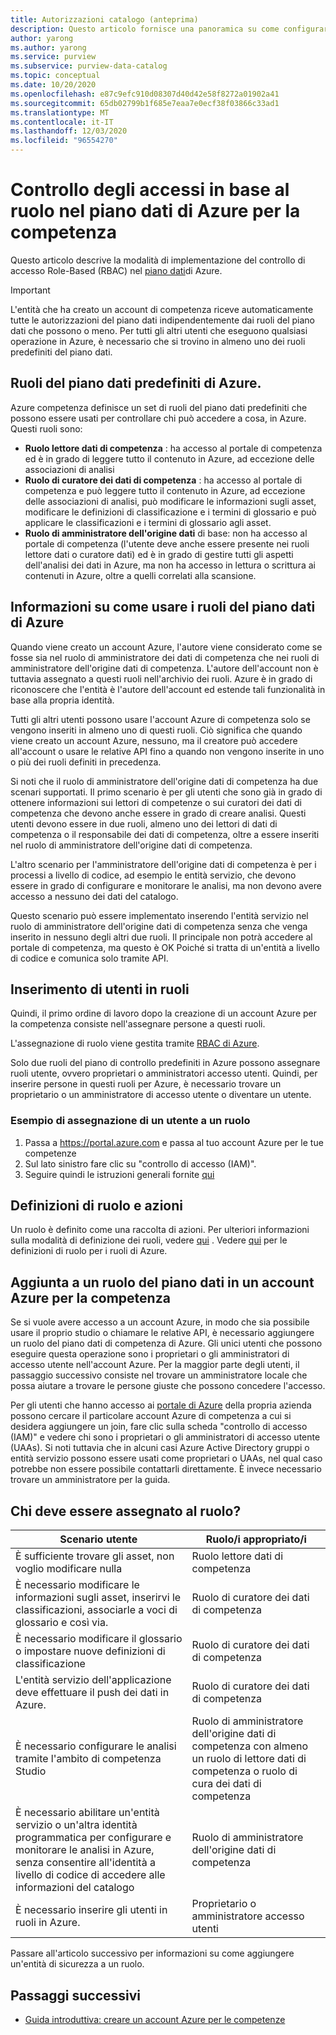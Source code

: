 ```yaml
---
title: Autorizzazioni catalogo (anteprima)
description: Questo articolo fornisce una panoramica su come configurare Role-Based controllo di accesso (RBAC) in Azure
author: yarong
ms.author: yarong
ms.service: purview
ms.subservice: purview-data-catalog
ms.topic: conceptual
ms.date: 10/20/2020
ms.openlocfilehash: e87c9efc910d08307d40d42e58f8272a01902a41
ms.sourcegitcommit: 65db02799b1f685e7eaa7e0ecf38f03866c33ad1
ms.translationtype: MT
ms.contentlocale: it-IT
ms.lasthandoff: 12/03/2020
ms.locfileid: "96554270"
---
```

# <a name="role-based-access-control-in-azure-purviews-data-plane"></a>Controllo degli accessi in base al ruolo nel piano dati di Azure per la competenza

Questo articolo descrive la modalità di implementazione del controllo di accesso Role-Based (RBAC) nel [piano dati](../azure-resource-manager/management/control-plane-and-data-plane.md#data-plane)di Azure.

> [!IMPORTANT]
> L'entità che ha creato un account di competenza riceve automaticamente tutte le autorizzazioni del piano dati indipendentemente dai ruoli del piano dati che possono o meno. Per tutti gli altri utenti che eseguono qualsiasi operazione in Azure, è necessario che si trovino in almeno uno dei ruoli predefiniti del piano dati.

## <a name="azure-purviews-pre-defined-data-plane-roles"></a>Ruoli del piano dati predefiniti di Azure.

Azure competenza definisce un set di ruoli del piano dati predefiniti che possono essere usati per controllare chi può accedere a cosa, in Azure. Questi ruoli sono:

* **Ruolo lettore dati di competenza** : ha accesso al portale di competenza ed è in grado di leggere tutto il contenuto in Azure, ad eccezione delle associazioni di analisi
* **Ruolo di curatore dei dati di competenza** : ha accesso al portale di competenza e può leggere tutto il contenuto in Azure, ad eccezione delle associazioni di analisi, può modificare le informazioni sugli asset, modificare le definizioni di classificazione e i termini di glossario e può applicare le classificazioni e i termini di glossario agli asset.
* **Ruolo di amministratore dell'origine dati** di base: non ha accesso al portale di competenza (l'utente deve anche essere presente nei ruoli lettore dati o curatore dati) ed è in grado di gestire tutti gli aspetti dell'analisi dei dati in Azure, ma non ha accesso in lettura o scrittura ai contenuti in Azure, oltre a quelli correlati alla scansione.

## <a name="understanding-how-to-use-azure-purviews-data-plane-roles"></a>Informazioni su come usare i ruoli del piano dati di Azure

Quando viene creato un account Azure, l'autore viene considerato come se fosse sia nel ruolo di amministratore dei dati di competenza che nei ruoli di amministratore dell'origine dati di competenza. L'autore dell'account non è tuttavia assegnato a questi ruoli nell'archivio dei ruoli. Azure è in grado di riconoscere che l'entità è l'autore dell'account ed estende tali funzionalità in base alla propria identità.

Tutti gli altri utenti possono usare l'account Azure di competenza solo se vengono inseriti in almeno uno di questi ruoli. Ciò significa che quando viene creato un account Azure, nessuno, ma il creatore può accedere all'account o usare le relative API fino a quando non vengono inserite in uno o più dei ruoli definiti in precedenza.

Si noti che il ruolo di amministratore dell'origine dati di competenza ha due scenari supportati. Il primo scenario è per gli utenti che sono già in grado di ottenere informazioni sui lettori di competenze o sui curatori dei dati di competenza che devono anche essere in grado di creare analisi. Questi utenti devono essere in due ruoli, almeno uno dei lettori di dati di competenza o il responsabile dei dati di competenza, oltre a essere inseriti nel ruolo di amministratore dell'origine dati di competenza.

L'altro scenario per l'amministratore dell'origine dati di competenza è per i processi a livello di codice, ad esempio le entità servizio, che devono essere in grado di configurare e monitorare le analisi, ma non devono avere accesso a nessuno dei dati del catalogo.

Questo scenario può essere implementato inserendo l'entità servizio nel ruolo di amministratore dell'origine dati di competenza senza che venga inserito in nessuno degli altri due ruoli. Il principale non potrà accedere al portale di competenza, ma questo è OK Poiché si tratta di un'entità a livello di codice e comunica solo tramite API.

## <a name="putting-users-into-roles"></a>Inserimento di utenti in ruoli

Quindi, il primo ordine di lavoro dopo la creazione di un account Azure per la competenza consiste nell'assegnare persone a questi ruoli.

L'assegnazione di ruolo viene gestita tramite [RBAC di Azure](../role-based-access-control/overview.md).

Solo due ruoli del piano di controllo predefiniti in Azure possono assegnare ruoli utente, ovvero proprietari o amministratori accesso utenti. Quindi, per inserire persone in questi ruoli per Azure, è necessario trovare un proprietario o un amministratore di accesso utente o diventare un utente.

### <a name="an-example-of-assigning-someone-to-a-role"></a>Esempio di assegnazione di un utente a un ruolo

1. Passa a https://portal.azure.com e passa al tuo account Azure per le tue competenze
1. Sul lato sinistro fare clic su "controllo di accesso (IAM)".
1. Seguire quindi le istruzioni generali fornite [qui](../role-based-access-control/quickstart-assign-role-user-portal.md#create-a-resource-group)

## <a name="role-definitions-and-actions"></a>Definizioni di ruolo e azioni

Un ruolo è definito come una raccolta di azioni. Per ulteriori informazioni sulla modalità di definizione dei ruoli, vedere [qui](../role-based-access-control/role-definitions.md) . Vedere [qui](../role-based-access-control/built-in-roles.md) per le definizioni di ruolo per i ruoli di Azure.

## <a name="getting-added-to-a-data-plane-role-in-an-azure-purview-account"></a>Aggiunta a un ruolo del piano dati in un account Azure per la competenza

Se si vuole avere accesso a un account Azure, in modo che sia possibile usare il proprio studio o chiamare le relative API, è necessario aggiungere un ruolo del piano dati di competenza di Azure. Gli unici utenti che possono eseguire questa operazione sono i proprietari o gli amministratori di accesso utente nell'account Azure. Per la maggior parte degli utenti, il passaggio successivo consiste nel trovare un amministratore locale che possa aiutare a trovare le persone giuste che possono concedere l'accesso.

Per gli utenti che hanno accesso ai [portale di Azure](https://portal.azure.com) della propria azienda possono cercare il particolare account Azure di competenza a cui si desidera aggiungere un join, fare clic sulla scheda "controllo di accesso (IAM)" e vedere chi sono i proprietari o gli amministratori di accesso utente (UAAs). Si noti tuttavia che in alcuni casi Azure Active Directory gruppi o entità servizio possono essere usati come proprietari o UAAs, nel qual caso potrebbe non essere possibile contattarli direttamente. È invece necessario trovare un amministratore per la guida.

## <a name="who-should-be-assigned-to-what-role"></a>Chi deve essere assegnato al ruolo?

|Scenario utente|Ruolo/i appropriato/i|
|-------------|-----------------|
|È sufficiente trovare gli asset, non voglio modificare nulla|Ruolo lettore dati di competenza|
|È necessario modificare le informazioni sugli asset, inserirvi le classificazioni, associarle a voci di glossario e così via.|Ruolo di curatore dei dati di competenza|
|È necessario modificare il glossario o impostare nuove definizioni di classificazione|Ruolo di curatore dei dati di competenza|
|L'entità servizio dell'applicazione deve effettuare il push dei dati in Azure.|Ruolo di curatore dei dati di competenza|
|È necessario configurare le analisi tramite l'ambito di competenza Studio|Ruolo di amministratore dell'origine dati di competenza con almeno un ruolo di lettore dati di competenza o ruolo di cura dei dati di competenza|
|È necessario abilitare un'entità servizio o un'altra identità programmatica per configurare e monitorare le analisi in Azure, senza consentire all'identità a livello di codice di accedere alle informazioni del catalogo |Ruolo di amministratore dell'origine dati di competenza|
|È necessario inserire gli utenti in ruoli in Azure. | Proprietario o amministratore accesso utenti |

Passare all'articolo successivo per informazioni su come aggiungere un'entità di sicurezza a un ruolo.

## <a name="next-steps"></a>Passaggi successivi

* [Guida introduttiva: creare un account Azure per le competenze](create-catalog-portal.md)
